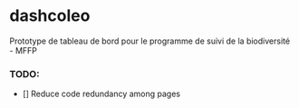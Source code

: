 # dashcoleo

Prototype de tableau de bord pour le programme de suivi de la biodiversité - MFFP

### TODO:

- [] Reduce code redundancy among pages
